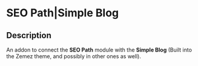 # SEO Path|Simple Blog

## Description
An addon to connect the **SEO Path** module with the **Simple Blog** (Built into the Zemez theme, and possibly in other ones as well).
